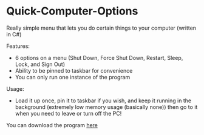 # Quick-Computer-Options

Really simple menu that lets you do certain things to your computer
 (written in C#)

Features:
- 6 options on a menu (Shut Down, Force Shut Down, Restart, Sleep, Lock, and Sign Out)
- Ability to be pinned to taskbar for convenience
- You can only run one instance of the program

Usage:
- Load it up once, pin it to taskbar if you wish, and keep it running in the background (extremely low memory usage (basically none)) then go to it when you need to leave or turn off the PC!

You can download the program [here](https://www.dropbox.com/s/unbxhrgu6bwyiwo/QuickComputerOptions.exe?dl=0)